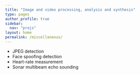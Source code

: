 ```yaml
---
title: "Image and video processing, analysis and synthesis"
type: pages
author_profile: true
sidebar:
  nav: "projs"
layout: home
permalink: /miscellaneous/
---
```


* JPEG detection
* Face spoofing detection
* Heart-rate measurement
* Sonar multibeam echo sounding
